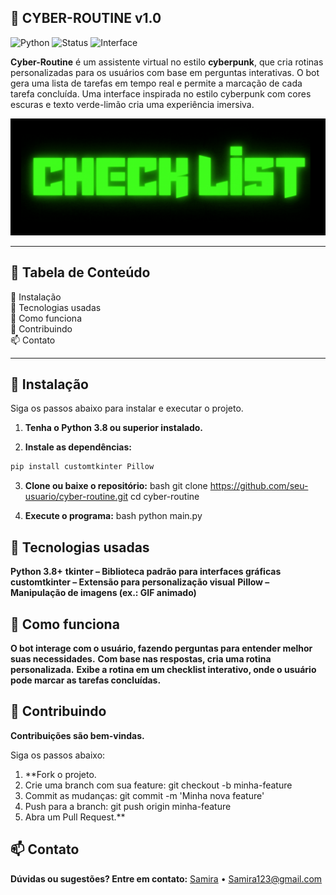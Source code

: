 ## 🧠 CYBER-ROUTINE v1.0

![Python](https://img.shields.io/badge/Python-3.8%2B-blue)
![Status](https://img.shields.io/badge/status-em%20desenvolvimento-yellow)
![Interface](https://img.shields.io/badge/interface-cyberpunk-purple)

**Cyber-Routine** é um assistente virtual no estilo **cyberpunk**, que cria rotinas personalizadas para os usuários com base em perguntas interativas. O bot gera uma lista de tarefas em tempo real e permite a marcação de cada tarefa concluída. Uma interface inspirada no estilo cyberpunk com cores escuras e texto verde-limão cria uma experiência imersiva.

![Demonstração](check_list_name.png)

---

## 📑 Tabela de Conteúdo

🔧 Instalação  
🧪 Tecnologias usadas  
🚀 Como funciona  
🤝 Contribuindo  
📫 Contato  

---

## 🔧 Instalação

Siga os passos abaixo para instalar e executar o projeto.

1. **Tenha o Python 3.8 ou superior instalado.**
   

2. **Instale as dependências:**

```bash
pip install customtkinter Pillow
```

3. **Clone ou baixe o repositório:**
   bash
   git clone https://github.com/seu-usuario/cyber-routine.git cd cyber-routine


4. **Execute o programa:**
   bash
   python main.py


## 🧪 Tecnologias usadas


**Python 3.8+**
**tkinter – Biblioteca padrão para interfaces gráficas**
**customtkinter – Extensão para personalização visual**
**Pillow – Manipulação de imagens (ex.: GIF animado)**

## 🚀 Como funciona


**O bot interage com o usuário, fazendo perguntas para entender melhor suas necessidades.**
**Com base nas respostas, cria uma rotina personalizada.**
**Exibe a rotina em um checklist interativo, onde o usuário pode marcar as tarefas concluídas.**

## 🤝 Contribuindo

**Contribuições são bem-vindas.**

Siga os passos abaixo:

1. **Fork o projeto.
2. Crie uma branch com sua feature: git checkout -b minha-feature
3. Commit as mudanças: git commit -m 'Minha nova feature'
4. Push para a branch: git push origin minha-feature
5. Abra um Pull Request.**

## 📫 Contato


**Dúvidas ou sugestões? Entre em contato:**
[Samira](https://github.com/samira083) • [Samira123@gmail.com](mailto:email@exemplo.com)
